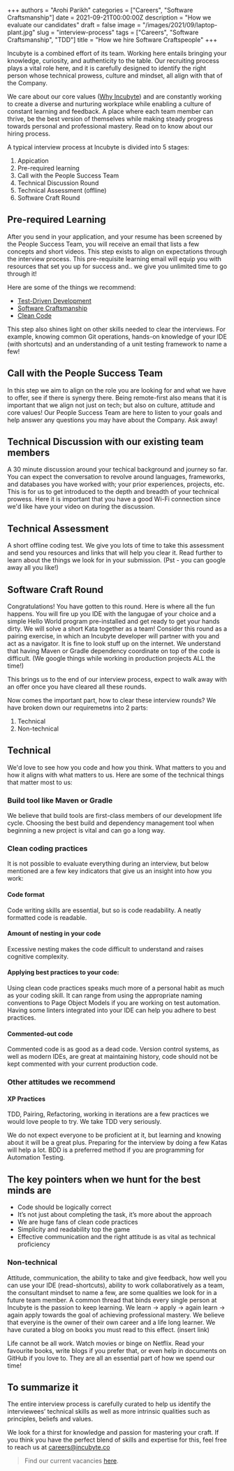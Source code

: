 +++
authors = "Arohi Parikh"
categories = ["Careers", "Software Craftsmanship"]
date = 2021-09-21T00:00:00Z
description = "How we evaluate our candidates"
draft = false
image = "/images/2021/09/laptop-plant.jpg"
slug = "interview-process"
tags = ["Careers", "Software Craftsmanship", "TDD"]
title = "How we hire Software Craftspeople"
+++

Incubyte is a combined effort of its team. Working here entails bringing your knowledge, curiosity, and authenticity to the table. Our recruiting process plays a vital role here, and it is carefully designed to identify the right person whose technical prowess, culture and mindset, all align with that of the Company.

We care about our core values ([Why Incubyte](https://blog.incubyte.co/blog/why-incubyte/)) and are constantly working to create a diverse and nurturing workplace while enabling a culture of constant learning and feedback. A place where each team member can thrive, be the best version of themselves while making steady progress towards personal and professional mastery. Read on to know about our hiring process.

A typical interview process at Incubyte is divided into 5 stages:

1. Appication
2. Pre-required learning
3. Call with the People Success Team
4. Technical Discussion Round
5. Technical Assessment (offline)
6. Software Craft Round

## Pre-required Learning
After you send in your application, and your resume has been screened by the People Success Team, you will receive an email that lists a few concepts and short videos. This step exists to align on expectations through the interview process. This pre-requisite learning email will equip you with resources that set you up for success and.. we give you unlimited time to go through it!

Here are some of the things we recommend: 
- [Test-Driven Development](https://www.youtube.com/watch?v=qkblc5WRn-U)
- [Software Craftsmanship](https://www.youtube.com/watch?v=c07uQGBZl0A)
- [Clean Code](https://www.youtube.com/watch?v=zV079g7Irks&feature=emb_imp_woyt)

This step also shines light on other skills needed to clear the interviews. For example, knowing common Git operations, hands-on knowledge of your IDE (with shortcuts) and an understanding of a unit testing framework to name a few!

## Call with the People Success Team
In this step we aim to align on the role you are looking for and what we have to offer, see if there is synergy there. Being remote-first also means that it is important that we align not just on tech; but also on culture, attitude and core values! Our People Success Team are here to listen to your goals and help answer any questions you may have about the Company. Ask away!

## Technical Discussion with our existing team members
A 30 minute discussion around your techical background and journey so far. You can expect the conversation to revolve around languages, frameworks, and databases you have worked with; your prior experiences, projects, etc. This is for us to get introduced to the depth and breadth of your technical prowess. Here it is important that you have a good Wi-Fi connection since we'd like have your video on during the discussion.

## Technical Assessment
A short offline coding test. We give you lots of time to take this assessment and send you resources and links that will help you clear it. Read further to learn about the things we look for in your submission. (Pst - you can google away all you like!)

## Software Craft Round
Congratulations! You have gotten to this round. Here is where all the fun happens. You will fire up you IDE with the langugae of your choice and a simple Hello World program pre-installed and get ready to get your hands dirty. We will solve a short Kata together as a team! Consider this round as a pairing exercise, in which an Incubyte developer will partner with you and act as a navigator. It is fine to look stuff up on the internet. We understand that having Maven or Gradle dependency coordinate on top of the code is difficult. (We google things while working in production projects ALL the time!)

This brings us to the end of our interview process, expect to walk away with an offer once you have cleared all these rounds. 

Now comes the important part, how to clear these interview rounds? We have broken down our requiremetns into 2 parts:
1. Technical
2. Non-technical  

## Technical
We'd love to see how you code and how you think. What matters to you and how it aligns with what matters to us. Here are some of the technical things that matter most to us:
  
### Build tool like Maven or Gradle

We believe that build tools are first-class members of our development life cycle. Choosing the best build and dependency management tool when beginning a new project is vital and can go a long way.

### Clean coding practices

It is not possible to evaluate everything during an interview, but below mentioned are a few key indicators that give us an insight into how you work:

#### Code format

Code writing skills are essential, but so is code readability. A neatly formatted code is readable.

#### Amount of nesting in your code

Excessive nesting makes the code difficult to understand and raises cognitive complexity.

#### Applying best practices to your code:

Using clean code practices speaks much more of a personal habit as much as your coding skill. It can range from using the appropriate naming conventions to Page Object Models if you are working on test automation. Having some linters integrated into your IDE can help you adhere to best practices.

#### Commented-out code

Commented code is as good as a dead code. Version control systems, as well as modern IDEs, are great at maintaining history, code should not be kept commented with your current production code.

### Other attitudes we recommend

#### XP Practices

TDD, Pairing, Refactoring, working in iterations are a few practices we would love people to try. We take TDD very seriously.

We do not expect everyone to be proficient at it, but learning and knowing about it will be a great plus. Preparing for the interview by doing a few Katas will help a lot. BDD is a preferred method if you are programming for Automation Testing.

## The key pointers when we hunt for the best minds are

- Code should be logically correct
- It’s not just about completing the task, it’s more about the approach
- We are huge fans of clean code practices
- Simplicity and readability top the game
- Effective communication and the right attitude is as vital as technical proficiency

### Non-technical
Attitude, communication, the ability to take and give feedback, how well you can use your IDE (read-shortcuts), ability to work collaboratively as a team, the consultant mindset to name a few, are some qualities we look for in a future team member. A common thread that binds every single person at Incubyte is the passion to keep learning. We learn -> apply -> again learn -> again apply towards the goal of achieving professional mastery. We believe that everyine is the owner of their own career and a life long learner. We have curated a blog on books you must read to this effect. (insert link)

Life cannot be all work. Watch movies or binge on Netflix. Read your favourite books, write blogs if you prefer that, or even help in documents on GitHub if you love to. They are all an essential part of how we spend our time!

## To summarize it

The entire interview process is carefully curated to help us identify the interviewees’ technical skills as well as more intrinsic qualities such as principles, beliefs and values.

We look for a thirst for knowledge and passion for mastering your craft. If you think you have the perfect blend of skills and expertise for this, feel free to reach us at careers@incubyte.co

> Find our current vacancies [here](https://incubyte.co/careers).
